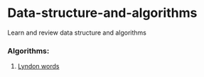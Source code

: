# Data-structure-and-algorithms
Learn and review data structure and algorithms
### Algorithms:
1. [Lyndon words](/Algorithms/Lyndon%20Word.js)  
